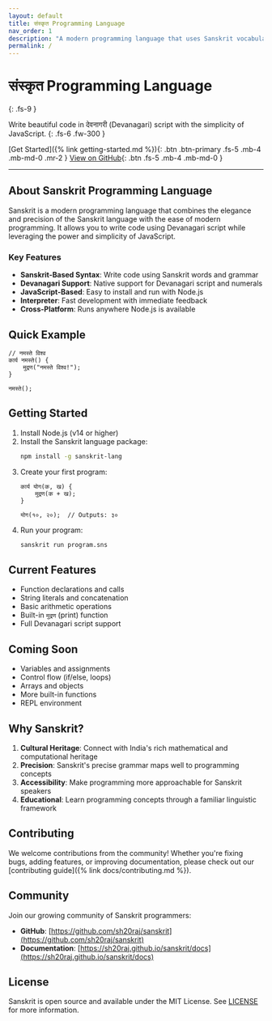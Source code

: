 ```yaml
---
layout: default
title: संस्कृत Programming Language
nav_order: 1
description: "A modern programming language that uses Sanskrit vocabulary and grammar"
permalink: /
---
```


# संस्कृत Programming Language
{: .fs-9 }

Write beautiful code in देवनागरी (Devanagari) script with the simplicity of JavaScript.
{: .fs-6 .fw-300 }

[Get Started]({% link getting-started.md %}){: .btn .btn-primary .fs-5 .mb-4 .mb-md-0 .mr-2 }
[View on GitHub](https://github.com/sh20raj/sanskrit){: .btn .fs-5 .mb-4 .mb-md-0 }

---

## About Sanskrit Programming Language

Sanskrit is a modern programming language that combines the elegance and precision of the Sanskrit language with the ease of modern programming. It allows you to write code using Devanagari script while leveraging the power and simplicity of JavaScript.

### Key Features

- **Sanskrit-Based Syntax**: Write code using Sanskrit words and grammar
- **Devanagari Support**: Native support for Devanagari script and numerals
- **JavaScript-Based**: Easy to install and run with Node.js
- **Interpreter**: Fast development with immediate feedback
- **Cross-Platform**: Runs anywhere Node.js is available

## Quick Example

```sanskrit
// नमस्ते विश्व
कार्य नमस्ते() {
    मुद्रण("नमस्ते विश्व!");
}

नमस्ते();
```

## Getting Started

1. Install Node.js (v14 or higher)
2. Install the Sanskrit language package:
   ```bash
   npm install -g sanskrit-lang
   ```
3. Create your first program:
   ```sanskrit
   कार्य योग(क, ख) {
       मुद्रण(क + ख);
   }

   योग(१०, २०);  // Outputs: ३०
   ```
4. Run your program:
   ```bash
   sanskrit run program.sns
   ```

## Current Features

- Function declarations and calls
- String literals and concatenation
- Basic arithmetic operations
- Built-in `मुद्रण` (print) function
- Full Devanagari script support

## Coming Soon

- Variables and assignments
- Control flow (if/else, loops)
- Arrays and objects
- More built-in functions
- REPL environment

## Why Sanskrit?

1. **Cultural Heritage**: Connect with India's rich mathematical and computational heritage
2. **Precision**: Sanskrit's precise grammar maps well to programming concepts
3. **Accessibility**: Make programming more approachable for Sanskrit speakers
4. **Educational**: Learn programming concepts through a familiar linguistic framework

## Contributing

We welcome contributions from the community! Whether you're fixing bugs, adding features, or improving documentation, please check out our [contributing guide]({% link docs/contributing.md %}).

## Community

Join our growing community of Sanskrit programmers:

- **GitHub**: [https://github.com/sh20raj/sanskrit](https://github.com/sh20raj/sanskrit)
- **Documentation**: [https://sh20raj.github.io/sanskrit/docs](https://sh20raj.github.io/sanskrit/docs)

## License

Sanskrit is open source and available under the MIT License. See [LICENSE](https://github.com/sh20raj/sanskrit/blob/main/LICENSE) for more information.
